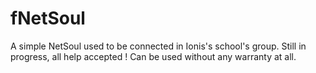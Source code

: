 fNetSoul
========

A simple NetSoul used to be connected in Ionis's school's group.
Still in progress, all help accepted !
Can be used without any warranty at all.

